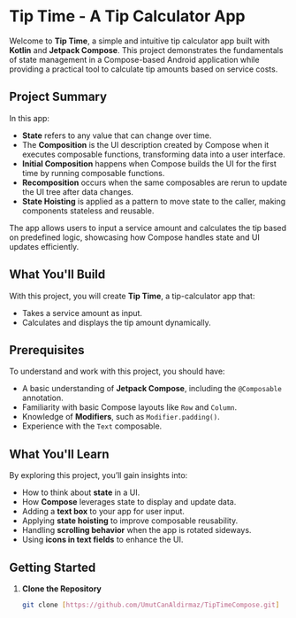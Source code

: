 # Tip Time - A Tip Calculator App

Welcome to **Tip Time**, a simple and intuitive tip calculator app built with **Kotlin** and **Jetpack Compose**. This project demonstrates the fundamentals of state management in a Compose-based Android application while providing a practical tool to calculate tip amounts based on service costs.

## Project Summary

In this app:
- **State** refers to any value that can change over time.
- The **Composition** is the UI description created by Compose when it executes composable functions, transforming data into a user interface.
- **Initial Composition** happens when Compose builds the UI for the first time by running composable functions.
- **Recomposition** occurs when the same composables are rerun to update the UI tree after data changes.
- **State Hoisting** is applied as a pattern to move state to the caller, making components stateless and reusable.

The app allows users to input a service amount and calculates the tip based on predefined logic, showcasing how Compose handles state and UI updates efficiently.

## What You'll Build

With this project, you will create **Tip Time**, a tip-calculator app that:
- Takes a service amount as input.
- Calculates and displays the tip amount dynamically.

## Prerequisites

To understand and work with this project, you should have:
- A basic understanding of **Jetpack Compose**, including the `@Composable` annotation.
- Familiarity with basic Compose layouts like `Row` and `Column`.
- Knowledge of **Modifiers**, such as `Modifier.padding()`.
- Experience with the `Text` composable.

## What You'll Learn

By exploring this project, you’ll gain insights into:
- How to think about **state** in a UI.
- How **Compose** leverages state to display and update data.
- Adding a **text box** to your app for user input.
- Applying **state hoisting** to improve composable reusability.
- Handling **scrolling behavior** when the app is rotated sideways.
- Using **icons in text fields** to enhance the UI.

## Getting Started

1. **Clone the Repository**  
   ```bash
   git clone [https://github.com/UmutCanAldirmaz/TipTimeCompose.git]
